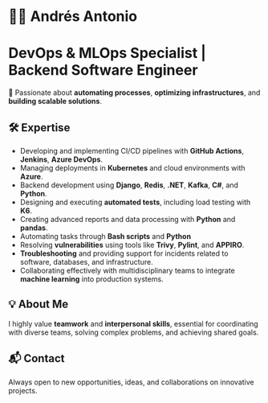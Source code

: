 # 👨‍💻 Andrés Antonio 
# DevOps & MLOps Specialist | Backend Software Engineer

🚀 Passionate about **automating processes**, **optimizing infrastructures**, and **building scalable solutions**. 

## 🛠 Expertise
- Developing and implementing CI/CD pipelines with **GitHub Actions**, **Jenkins**, **Azure DevOps**.
- Managing deployments in **Kubernetes** and cloud environments with **Azure**.
- Backend development using **Django**, **Redis**, **.NET**, **Kafka**, **C#**, and **Python**.
- Designing and executing **automated tests**, including load testing with **K6**.
- Creating advanced reports and data processing with **Python** and **pandas**.
- Automating tasks through **Bash scripts** and **Python**
- Resolving **vulnerabilities** using tools like **Trivy**, **Pylint**, and **APPIRO**.
- **Troubleshooting** and providing support for incidents related to software, databases, and infrastructure.
- Collaborating effectively with multidisciplinary teams to integrate **machine learning** into production systems.

## 💡 About Me
I highly value **teamwork** and **interpersonal skills**, essential for coordinating with diverse teams, solving complex problems, and achieving shared goals.

## 📬 Contact
Always open to new opportunities, ideas, and collaborations on innovative projects.


<!--
**andres-dev4/andres-dev4** is a ✨ _special_ ✨ repository because its `README.md` (this file) appears on your GitHub profile.

Here are some ideas to get you started:

- 🔭 I’m currently working on ...
- 🌱 I’m currently learning ...
- 👯 I’m looking to collaborate on ...
- 🤔 I’m looking for help with ...
- 💬 Ask me about ...
- 📫 How to reach me: ...
- 😄 Pronouns: ...
- ⚡ Fun fact: ...
-->
